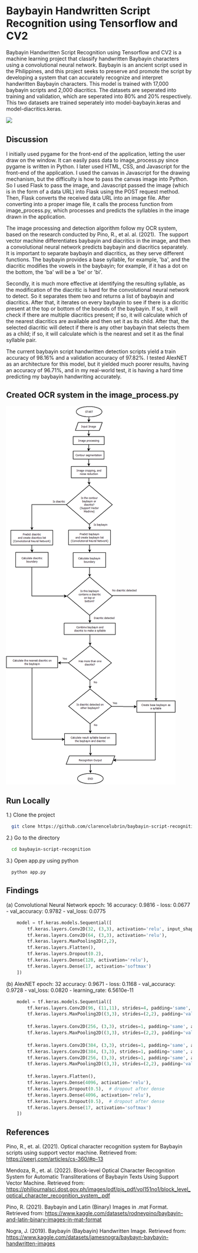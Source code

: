 
# Baybayin Handwritten Script Recognition using Tensorflow and CV2

Baybayin Handwritten Script Recognition using Tensorflow and CV2 is a machine learning project that classify handwritten Baybayin characters using a convolutional neural network. Baybayin is an ancient script used in the Philippines, and this project seeks to preserve and promote the script by developing a system that can accurately recognize and interpret handwritten Baybayin characters. This model is trained with 17,000 baybayin scripts and 2,000 diacritics. The datasets are seperated into training and validation, which are seperated into 80% and 20% respectively. This two datasets are trained seperately into model-baybayin.keras and model-diacritics.keras.

![](demo.gif)
## Discussion


I initially used pygame for the front-end of the application, letting the user draw on the window. It can easily pass data to image_process.py since pygame is written in Python. I later used HTML, CSS, and Javascript for the front-end of the application. I used the canvas in Javascript for the drawing mechanism, but the difficulty is how to pass the canvas image into Python. So I used Flask to pass the image, and Javascript passed the image (which is in the form of a data URL) into Flask using the POST request method. Then, Flask converts the received data URL into an image file. After converting into a proper image file, it calls the process function from image_process.py, which processes and predicts the syllables in the image drawn in the application.

The image processing and detection algorithm follow my OCR system, based on the research conducted by Pino, R., et al. al. (2021).  The support vector machine differentiates baybayin and diacritics in the image, and then a convolutional neural network predicts baybayin and diacritics separately. It is important to separate baybayin and diacritics, as they serve different functions. The baybayin provides a base syllable, for example, 'ba', and the diacritic modifies the vowels in the baybayin; for example, if it has a dot on the bottom, the 'ba' will be a 'be' or 'bi'. 

Secondly, it is much more effective at identifying the resulting syllable, as the modification of the diacritic is hard for the convolutional neural network to detect. So it separates them two and returns a list of baybayin and diacritics. After that, it iterates on every baybayin to see if there is a dicritic present at the top or bottom of the bounds of the baybayin. If so, it will check if there are multiple diacritics present; if so, it will calculate which of the nearest diacritics are available and then set it as its child. After that, the selected diacritic will detect if there is any other baybayin that selects them as a child; if so, it will calculate which is the nearest and set it as the final syllable pair.

The current baybayin script handwritten detection scripts yield a train accuracy of 98.16% and a validation accuracy of 97.82%. I tested AlexNET as an architecture for this model, but it yielded much poorer results, having an accuracy of 96.71%, and in my real-world test, it is having a hard time predicting my baybayin handwriting accurately.

## Created OCR system in the image_process.py
![](flowchart-baybayin.png)



## Run Locally

1.) Clone the project

```bash
  git clone https://github.com/clarencelubrin/baybayin-script-recognition
```
2.) Go to the directory

```bash
  cd baybayin-script-recognition
```

3.) Open app.py using python

```bash
  python app.py
```


## Findings
(a) Convolutional Neural Network
    epoch: 16
    accuracy: 0.9816 - loss: 0.0677 - val_accuracy: 0.9782 - val_loss: 0.0775

```Python
    model = tf.keras.models.Sequential([
        tf.keras.layers.Conv2D(32, (3,3), activation='relu', input_shape=(50, 50, 1)),
        tf.keras.layers.Conv2D(64, (3,3), activation='relu'),
        tf.keras.layers.MaxPooling2D(2,2),
        tf.keras.layers.Flatten(),
        tf.keras.layers.Dropout(0.2),
        tf.keras.layers.Dense(128, activation='relu'),
        tf.keras.layers.Dense(17, activation='softmax')
    ])
```
(b) AlexNET
    epoch: 32
    accuracy: 0.9671 - loss: 0.1168 - val_accuracy: 0.9728 - val_loss: 0.0820 - learning_rate: 6.5610e-11
```Python
    model = tf.keras.models.Sequential([
        tf.keras.layers.Conv2D(96, (11,11), strides=4, padding='same', activation='relu', input_shape=(227,227,1)),
        tf.keras.layers.MaxPooling2D((3,3), strides=(2,2), padding='valid'),

        tf.keras.layers.Conv2D(256, (3,3), strides=1, padding='same', activation='relu'),
        tf.keras.layers.MaxPooling2D((3,3), strides=(2,2), padding='valid'),

        tf.keras.layers.Conv2D(384, (3,3), strides=1, padding='same', activation='relu'),
        tf.keras.layers.Conv2D(384, (3,3), strides=1, padding='same', activation='relu'),
        tf.keras.layers.Conv2D(256, (3,3), strides=1, padding='same', activation='relu'),
        tf.keras.layers.MaxPooling2D((3,3), strides=(2,2), padding='valid'),

        tf.keras.layers.Flatten(),
        tf.keras.layers.Dense(4096, activation='relu'),
        tf.keras.layers.Dropout(0.5),  # dropout after dense
        tf.keras.layers.Dense(4096, activation='relu'),
        tf.keras.layers.Dropout(0.5),  # dropout after dense
        tf.keras.layers.Dense(17, activation='softmax')
    ])
```
## References

Pino, R., et. al. (2021). Optical character recognition system for Baybayin scripts using support vector machine. Retrieved from: https://peerj.com/articles/cs-360/#p-13

Mendoza, R., et. al. (2022). Block-level Optical Character Recognition System
for Automatic Transliterations of Baybayin Texts
Using Support Vector Machine. Retrieved from: https://philjournalsci.dost.gov.ph/images/pdf/pjs_pdf/vol151no1/block_level_optical_character_recognition_system_.pdf

Pino, R. (2021). Baybayin and Latin (Binary) Images in .mat Format. Retrieved from: https://www.kaggle.com/datasets/rodneypino/baybayin-and-latin-binary-images-in-mat-format

Nogra, J. (2019). Baybayín (Baybayin) Handwritten Image. Retrieved from: https://www.kaggle.com/datasets/jamesnogra/baybayn-baybayin-handwritten-images
